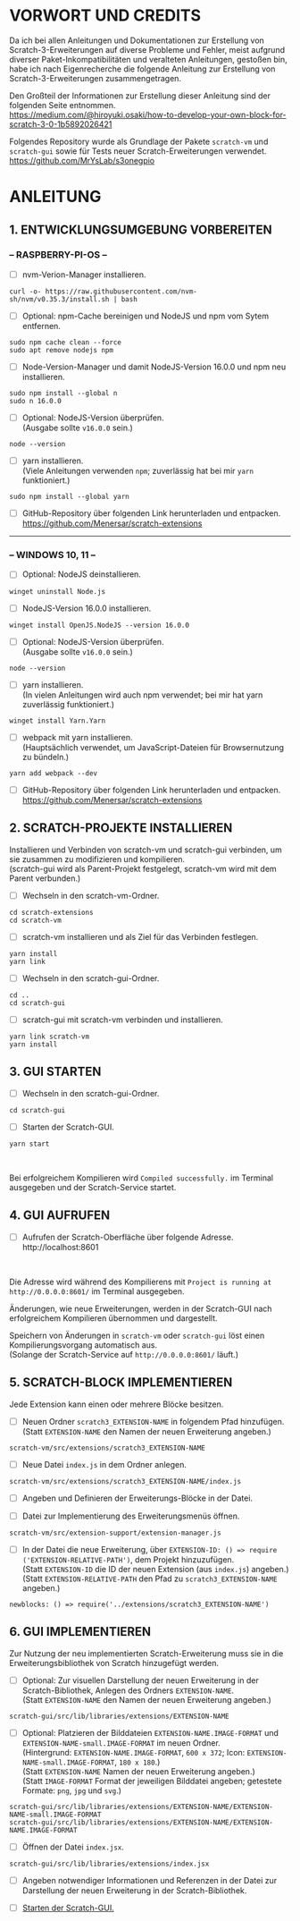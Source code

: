 # VORWORT UND CREDITS

Da ich bei allen Anleitungen und Dokumentationen zur Erstellung von Scratch-3-Erweiterungen auf diverse Probleme und Fehler, meist aufgrund diverser Paket-Inkompatibilitäten und veralteten Anleitungen, gestoßen bin, habe ich nach Eigenrecherche die folgende Anleitung zur Erstellung von Scratch-3-Erweiterungen zusammengetragen.

Den Großteil der Informationen zur Erstellung dieser Anleitung sind der folgenden Seite entnommen. <br />
https://medium.com/@hiroyuki.osaki/how-to-develop-your-own-block-for-scratch-3-0-1b5892026421


Folgendes Repository wurde als Grundlage der Pakete `scratch-vm` und `scratch-gui` sowie für Tests neuer Scratch-Erweiterungen verwendet. <br />
https://github.com/MrYsLab/s3onegpio

# ANLEITUNG

## 1. ENTWICKLUNGSUMGEBUNG VORBEREITEN

### – RASPBERRY-PI-OS –
	
- [ ] nvm-Verion-Manager installieren.	
```console
curl -o- https://raw.githubusercontent.com/nvm-sh/nvm/v0.35.3/install.sh | bash
```

- [ ] Optional: npm-Cache bereinigen und NodeJS und npm vom Sytem entfernen.
```console
sudo npm cache clean --force
sudo apt remove nodejs npm
```

- [ ] Node-Version-Manager und damit NodeJS-Version 16.0.0 und npm neu installieren.
```console
sudo npm install --global n
sudo n 16.0.0
```

- [ ] Optional: NodeJS-Version überprüfen. <br />
(Ausgabe sollte `v16.0.0` sein.)
```console
node --version
```

- [ ] yarn installieren. <br />
(Viele Anleitungen verwenden `npm`; zuverlässig hat bei mir `yarn` funktioniert.)
```console
sudo npm install --global yarn
```

- [ ] GitHub-Repository über folgenden Link herunterladen und entpacken. <br />
https://github.com/Menersar/scratch-extensions

---

### – WINDOWS 10, 11 –

- [ ] Optional: NodeJS deinstallieren. <br />
```console
winget uninstall Node.js
```

- [ ] NodeJS-Version 16.0.0 installieren. <br />
```console
winget install OpenJS.NodeJS --version 16.0.0
```

- [ ] Optional: NodeJS-Version überprüfen. <br />
(Ausgabe sollte `v16.0.0` sein.)
```console
node --version
```

- [ ] yarn installieren. <br />
(In vielen Anleitungen wird auch npm verwendet; bei mir hat yarn zuverlässig funktioniert.)
```console
winget install Yarn.Yarn
```

- [ ] webpack mit yarn installieren. <br />
(Hauptsächlich verwendet, um JavaScript-Dateien für Browsernutzung zu bündeln.)
```console
yarn add webpack --dev
```

- [ ] GitHub-Repository über folgenden Link herunterladen und entpacken. <br />
https://github.com/Menersar/scratch-extensions

## 2. SCRATCH-PROJEKTE INSTALLIEREN
		
Installieren und Verbinden von scratch-vm und scratch-gui verbinden, um sie zusammen zu modifizieren und kompilieren. <br />
(scratch-gui wird als Parent-Projekt festgelegt, scratch-vm wird mit dem Parent verbunden.)

- [ ] Wechseln in den scratch-vm-Ordner.
```console
cd scratch-extensions
cd scratch-vm
```

- [ ] scratch-vm installieren und als Ziel für das Verbinden festlegen.
```console
yarn install
yarn link
```

- [ ] Wechseln in den scratch-gui-Ordner.
```console
cd ..
cd scratch-gui 
```

- [ ] scratch-gui mit scratch-vm verbinden und installieren.
```console
yarn link scratch-vm 
yarn install
```

## 3. GUI STARTEN

- [ ] Wechseln in den scratch-gui-Ordner.
```console	
cd scratch-gui
```

- [ ] Starten der Scratch-GUI.
```console
yarn start
```

<br />

Bei erfolgreichem Kompilieren wird `Compiled successfully.` im Terminal ausgegeben und der Scratch-Service startet.

## 4. GUI AUFRUFEN

- [ ] Aufrufen der Scratch-Oberfläche über folgende Adresse. <br />
http://localhost:8601

<br />

Die Adresse wird während des Kompilierens mit `Project is running at http://0.0.0.0:8601/` im Terminal ausgegeben.

Änderungen, wie neue Erweiterungen, werden in der Scratch-GUI nach erfolgreichem Kompilieren übernommen und dargestellt.

Speichern von Änderungen in `scratch-vm` oder `scratch-gui` löst einen Kompilierungsvorgang automatisch aus. <br />
(Solange der Scratch-Service auf `http://0.0.0.0:8601/` läuft.)

## 5. SCRATCH-BLOCK IMPLEMENTIEREN	
		
Jede Extension kann einen oder mehrere Blöcke besitzen.
	
- [ ] Neuen Ordner `scratch3_EXTENSION-NAME` in folgendem Pfad hinzufügen. <br />
(Statt `EXTENSION-NAME` den Namen der neuen Erweiterung angeben.)
```console
scratch-vm/src/extensions/scratch3_EXTENSION-NAME
```

- [ ] Neue Datei `index.js` in dem Ordner anlegen. <br />
```console
scratch-vm/src/extensions/scratch3_EXTENSION-NAME/index.js
```

- [ ] Angeben und Definieren der Erweiterungs-Blöcke in der Datei.

- [ ] Datei zur Implementierung des Erweiterungsmenüs öffnen.
```console
scratch-vm/src/extension-support/extension-manager.js
```

- [ ] In der Datei die neue Erweiterung, über `EXTENSION-ID: () => require ('EXTENSION-RELATIVE-PATH')`, dem Projekt hinzuzufügen. <br />
(Statt `EXTENSION-ID` die ID der neuen Extension (aus `index.js`) angeben.) <br />
(Statt `EXTENSION-RELATIVE-PATH` den Pfad zu `scratch3_EXTENSION-NAME` angeben.)
```console
newblocks: () => require('../extensions/scratch3_EXTENSION-NAME')
```

## 6. GUI IMPLEMENTIEREN 

Zur Nutzung der neu implementierten Scratch-Erweiterung muss sie in die Erweiterungsbibliothek von Scratch hinzugefügt werden. <br />

- [ ] Optional: Zur visuellen Darstellung der neuen Erweiterung in der Scratch-Bibliothek, Anlegen des Ordners `EXTENSION-NAME`. <br />
(Statt `EXTENSION-NAME` den Namen der neuen Erweiterung angeben.) <br />
```console
scratch-gui/src/lib/libraries/extensions/EXTENSION-NAME
```

- [ ] Optional: Platzieren der Bilddateien `EXTENSION-NAME.IMAGE-FORMAT` und `EXTENSION-NAME-small.IMAGE-FORMAT` im neuen Ordner. <br />
(Hintergrund: `EXTENSION-NAME.IMAGE-FORMAT`, `600 x 372`; Icon: `EXTENSION-NAME-small.IMAGE-FORMAT`, `180 x 180`.) <br />
(Statt `EXTENSION-NAME` Namen der neuen Erweiterung angeben.) <br />
(Statt `IMAGE-FORMAT` Format der jeweiligen Bilddatei angeben; getestete Formate: `png`, `jpg` und `svg`.) <br />
```console
scratch-gui/src/lib/libraries/extensions/EXTENSION-NAME/EXTENSION-NAME-small.IMAGE-FORMAT
scratch-gui/src/lib/libraries/extensions/EXTENSION-NAME/EXTENSION-NAME.IMAGE-FORMAT
```

- [ ] Öffnen der Datei `index.jsx`.	
```console
scratch-gui/src/lib/libraries/extensions/index.jsx
```

- [ ] Angeben notwendiger Informationen und Referenzen in der Datei zur Darstellung der neuen Erweiterung in der Scratch-Bibliothek.
	
- [ ] [Starten der Scratch-GUI.](https://github.com/Menersar/scratch-extensions/edit/main/README.md#3-gui-starten)

